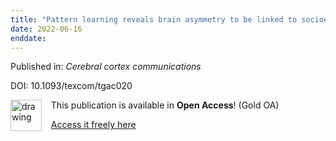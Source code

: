 ```yaml
---
title: "Pattern learning reveals brain asymmetry to be linked to socioeconomic status."
date: 2022-06-16
enddate:
---
```


Published in: *Cerebral cortex communications*

DOI: 10.1093/texcom/tgac020

<img src="https://upload.wikimedia.org/wikipedia/commons/thumb/7/77/Open_Access_logo_PLoS_transparent.svg/800px-Open_Access_logo_PLoS_transparent.svg.png" alt="drawing" width="50" align="left"/> &nbsp;&nbsp;&nbsp;This publication is available in **Open Access**! (Gold OA)

&nbsp;&nbsp;&nbsp;[Access it freely here](https://academic.oup.com/cercorcomms/article-pdf/3/2/tgac020/44024261/tgac020.pdf
)


